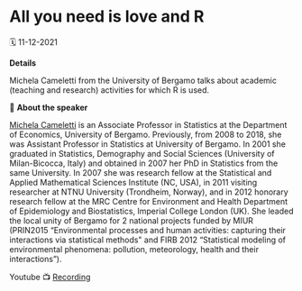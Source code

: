 # All you need is love and R

🗓 11-12-2021

**Details**

Michela Cameletti from the University of Bergamo talks about academic (teaching and research) activities for which R is used.

👤 **About the speaker**

[Michela Cameletti](https://twitter.com/micameletti) is an Associate Professor in Statistics at the Department of Economics, University of Bergamo. Previously, from 2008 to 2018, she was Assistant Professor in Statistics at University of Bergamo. In 2001 she graduated in Statistics, Demography and Social Sciences (University of Milan-Bicocca, Italy) and obtained in 2007 her PhD in Statistics from the same University. In 2007 she was research fellow at the Statistical and Applied Mathematical Sciences Institute (NC, USA), in 2011 visiting researcher at NTNU University (Trondheim, Norway), and in 2012 honorary research fellow at the MRC Centre for Environment and Health Department of Epidemiology and Biostatistics, Imperial College London (UK). She leaded the local unity of Bergamo for 2 national projects funded by MIUR (PRIN2015 “Environmental processes and human activities: capturing their interactions via statistical methods" and FIRB 2012 “Statistical modeling of environmental phenomena: pollution, meteorology, health and their interactions”).


Youtube 📺 [Recording](https://www.youtube.com/watch?v=opm9FF-2tHo)
